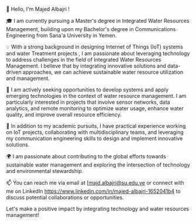 👋 Hello, I'm Majed Albajri !

🎓 I am currently pursuing a Master's degree in Integrated Water Resources Management, building upon my Bachelor's degree in Communications Engineering from Sana'a University in Yemen.

💡 With a strong background in designing Internet of Things (IoT) systems and water Treatment projects , I am passionate about leveraging technology to address challenges in the field of Integrated Water Resources Management. I believe that by integrating innovative solutions and data-driven approaches, we can achieve sustainable water resource utilization and management.

🔭 I am actively seeking opportunities to develop systems and apply emerging technologies in the context of water resource management. I am particularly interested in projects that involve sensor networks, data analytics, and remote monitoring to optimize water usage, enhance water quality, and improve overall resource efficiency.

💼 In addition to my academic pursuits, I have practical experience working on IoT projects, collaborating with multidisciplinary teams, and leveraging my communication engineering skills to design and implement innovative solutions.

🌍 I am passionate about contributing to the global efforts towards sustainable water management and exploring the intersection of technology and environmental stewardship.

📫 You can reach me via email at [majd.albajri@su.edu.ye or connect with me on LinkedIn https://www.linkedin.com/in/majed-albajri-1652041b4 to discuss potential collaborations or opportunities.

Let's make a positive impact by integrating technology and water resources management!
